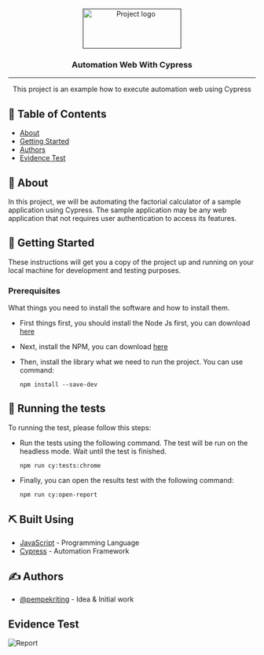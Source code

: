 <p align="center">
  <a href="" rel="noopener">
 <img width=200px height=81px src="	https://docs.cypress.io/img/logo/cypress-logo-dark.png" alt="Project logo"></a>
</p>

<h3 align="center">Automation Web With Cypress</h3>

---

<p align="center"> This project is an example how to execute automation web using Cypress
    <br> 
</p>

## 📝 Table of Contents

- [About](#about)
- [Getting Started](#getting_started)
- [Authors](#authors)
- [Evidence Test](#evidence)

## 🧐 About <a name = "about"></a>

In this project, we will be automating the factorial calculator of a sample application using Cypress. The sample application may be any web application that not requires user authentication to access its features.

## 🏁 Getting Started <a name = "getting_started"></a>

These instructions will get you a copy of the project up and running on your local machine for development and testing purposes.

### Prerequisites

What things you need to install the software and how to install them.
- First things first, you should install the Node Js first, you can download [here](https://nodejs.org/en/download)

- Next, install the NPM, you can download [here](https://docs.npmjs.com/downloading-and-installing-node-js-and-npm)

- Then, install the library what we need to run the project. You can use command:
    ```
    npm install --save-dev
    ```

## 🔧 Running the tests <a name = "tests"></a>

To running the test, please follow this steps:
- Run the tests using the following command. The test will be run on the headless mode. Wait until the test is finished.
    ```
    npm run cy:tests:chrome
    ```
- Finally, you can open the results test with the following command:
    ```
    npm run cy:open-report
    ```


## ⛏️ Built Using <a name = "built_using"></a>

- [JavaScript](https://www.javascript.com/) - Programming Language
- [Cypress](https://www.cypress.io/) - Automation Framework

## ✍️ Authors <a name = "authors"></a>

- [@pempekriting](https://github.com/pempekriting) - Idea & Initial work

## Evidence Test <a name = "evidence"></a>
![Report](Evidence/evidence.gif)